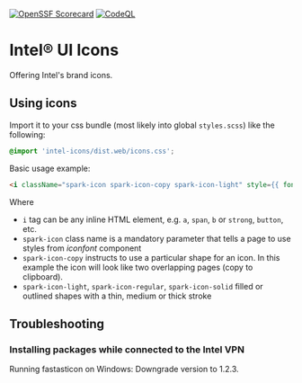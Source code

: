 [![OpenSSF Scorecard](https://api.scorecard.dev/projects/github.com/intel/intel-ui-icons/badge)](https://scorecard.dev/viewer/?uri=github.com/intel/intel-ui-icons)
[![CodeQL](https://github.com/intel/intel-ui-icons/workflows/CodeQL/badge.svg)](https://github.com/intel/intel-ui-icons/security/code-scanning)

# Intel® UI Icons

Offering Intel's brand icons.

## Using icons

Import it to your css bundle (most likely into global `styles.scss`) like
the following:

```scss
@import 'intel-icons/dist.web/icons.css';
```

Basic usage example:

```html
<i className="spark-icon spark-icon-copy spark-icon-light" style={{ fontFamily: 'spark-icon' }} />
```

Where

- `i` tag can be any inline HTML element, e.g. `a`, `span`, `b` or `strong`, `button`, etc.
- `spark-icon` class name is a mandatory parameter that tells a page to use styles from _iconfont_ component
- `spark-icon-copy` instructs to use a particular shape for an icon. In this example the icon will look like two overlapping pages (copy to clipboard).
- `spark-icon-light`, `spark-icon-regular`, `spark-icon-solid` filled or outlined shapes with a thin, medium or thick stroke

## Troubleshooting

### Installing packages while connected to the Intel VPN

Running fastasticon on Windows: Downgrade version to 1.2.3.
